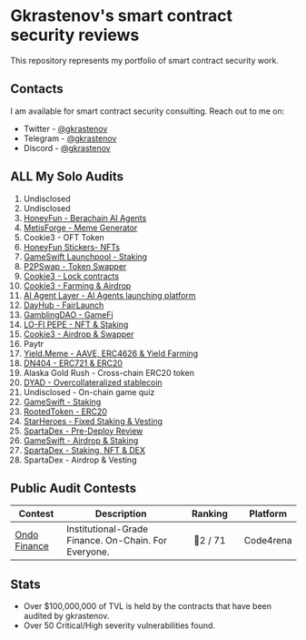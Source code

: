 # Gkrastenov's smart contract security reviews

This repository represents my portfolio of smart contract security work.

## Contacts

I am available for smart contract security consulting. Reach out to me on:

- Twitter - [@gkrastenov](https://twitter.com/gkrastenov)
- Telegram - [@gkrastenov](https://t.me/gkrastenov)
- Discord - [@gkrastenov](discordapp.com/users/830181816433377310)

## ALL My Solo Audits

1. Undisclosed
2. Undisclosed
3. [HoneyFun - Berachain AI Agents](./solo/HoneyFun-Security-Review.pdf)
4. [MetisForge - Meme Generator](./solo/MetisForge-Security-Review.pdf)
5. Cookie3 - OFT Token
6. [HoneyFun Stickers- NFTs](./solo/HoneyFunStickers-Security-Review.pdf)
7. [GameSwift Launchpool - Staking](./solo/GameSwift-Launchpool-Security-Review.pdf)
8. [P2PSwap - Token Swapper](./solo/P2PSwap-Security-Review.pdf)
9. [Cookie3 - Lock contracts](./solo/Cookie3-Lock-Security-Review.pdf)
10. [Cookie3 - Farming & Airdrop](./solo/Cookie3-Farming-Security-Review.pdf)
11. [AI Agent Layer - AI Agents launching platform](./solo/AI-Agents-Layer-Security-Review.pdf)
12. [DayHub - FairLaunch](./solo/DayHub-FairLaunch-Security-Review.pdf)
13. [GamblingDAO - GameFi](./solo/GamblingDAO-Security-Review.pdf)
14. [LO-FI PEPE - NFT & Staking](./solo/Lo-Fi-Pepe-NFT-Security-Review.pdf)
15. [Cookie3 - Airdrop & Swapper](./solo/Cookie3-Security-Review.pdf)
16. Paytr
17. [Yield.Meme - AAVE, ERC4626 & Yield Farming](./solo/YieldMeme-Security-Review.pdf)
18. [DN404 - ERC721 & ERC20](https://github.com/Vectorized/dn404/blob/main/audits/guardian-audits-report.pdf)
19. Alaska Gold Rush - Cross-chain ERC20 token
20. [DYAD - Overcollateralized stablecoin](./solo/DYAD-Security-Review.pdf)
21. Undisclosed - On-chain game quiz
22. [GameSwift - Staking](./solo/GameSwift-Security-Review-3.md)
23. [RootedToken - ERC20](./solo/RootedToken-Security-Review.md)
24. [StarHeroes - Fixed Staking & Vesting](./solo/StarHeroes-Security-Review.md)
25. [SpartaDex - Pre-Deploy Review](./solo/SpartaDex-Security-Review-2.md)
26. [GameSwift - Airdrop & Staking](./solo/GameSwift-Security-Review.md)
27. [SpartaDex - Staking, NFT & DEX ](./solo/SpartaDex-Security-Review.md)
28. SpartaDex - Airdrop & Vesting

## Public Audit Contests

| Contest                                         | Description                                          | &nbsp;&nbsp;&nbsp;Ranking&nbsp;&nbsp;&nbsp; | Platform  |
| ----------------------------------------------- | ---------------------------------------------------- | :-----------------------------------------: | :-------: |
| [Ondo Finance](https://twitter.com/ondofinance) | Institutional-Grade Finance. On-Chain. For Everyone. |                  🥈2 / 71                   | Code4rena |

## Stats

- Over $100,000,000 of TVL is held by the contracts that have been audited by gkrastenov.
- Over 50 Critical/High severity vulnerabilities found.

